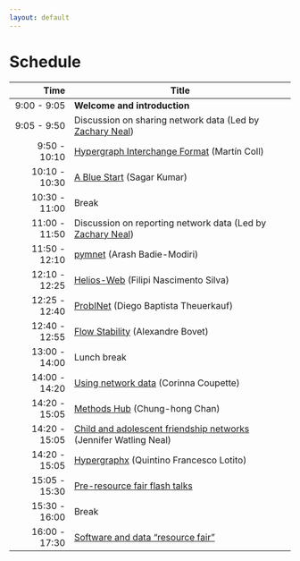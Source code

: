 ```yaml
---
layout: default
---
```


# Schedule

| Time  | Title                                                                                                        |
|------:| -------------------------------------------------------------------------------------------------------------|
|  9:00 -  9:05 | **Welcome and introduction**                                                                         |
|  9:05 -  9:50 | Discussion on sharing network data (Led by [Zachary Neal](https://www.zacharyneal.com/))             |
|  9:50 - 10:10 | [Hypergraph Interchange Format](abstracts/hif.md) (Martín Coll)                                      |
| 10:10 - 10:30 | [A Blue Start](abstracts/bluesky.md) (Sagar Kumar)                                           |
| 10:30 - 11:00 | Break                                                                                                |
| 11:00 - 11:50 | Discussion on reporting network data (Led by [Zachary Neal](https://www.zacharyneal.com/))           |
| 11:50 - 12:10 | [pymnet](abstracts/pymnet.md) (Arash Badie-Modiri)                                                   |
| 12:10 - 12:25 | [Helios-Web](abstracts/helios-web.md) (Filipi Nascimento Silva)                                      |
| 12:25 - 12:40 | [ProbINet](abstracts/probinet.md) (Diego Baptista Theuerkauf)                                        |
| 12:40 - 12:55 | [Flow Stability](abstracts/flow-stability.md) (Alexandre Bovet)                                      |
| 13:00 - 14:00 | Lunch break                                                                                          |
| 14:00 - 14:20 | [Using network data](abstracts/data.md) (Corinna Coupette)                                           |
| 14:20 - 15:05 | [Methods Hub](abstracts/methods-hub.md) (Chung-hong Chan)                                            |
| 14:20 - 15:05 | [Child and adolescent friendship networks](abstracts/friendship-networks.md) (Jennifer Watling Neal) |
| 14:20 - 15:05 | [Hypergraphx](abstracts/hypergraphx.md) (Quintino Francesco Lotito)                                  |
| 15:05 - 15:30 | [Pre-resource fair flash talks](abstracts/flash.md)                                                  |
| 15:30 - 16:00 | Break                                                                                                |
| 16:00 - 17:30 | [Software and data “resource fair”](abstracts/flash.md)                                              |